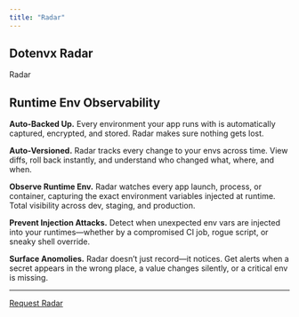 ```yaml
---
title: "Radar"
---
```


<section class="w-full max-w-4xl lg:max-w-5xl mx-auto px-6 my-20 md:my-32">
  <div class="flex gap-3 h-full flex-col items-center justify-center">
    <div class="flex gap-1 text-center leading-relaxed my-1 items-center justify-center">
      <h1 class="text-center text-xl font-bold tracking-tight leading-none text-black dark:text-[#ECD53F]">Dotenvx <span class="hidden">Radar</span></h1>
      <div class="inline-block bg-[#00FF00] text-black font-bold px-2 py-1 text-xl italic rounded-sm uppercase">Radar</div>
    </div>
    <h1 class="mb-5 text-center text-xl sm:text-2xl md:text-3xl lg:text-5xl font-bold tracking-tight text-zinc-950 dark:text-[#ECD53F]">Runtime Env Observability</h1>
    <div class="flex text-xl flex-col md:flex-row gap-4 md:gap-10 lg:gap-16">
      <div class="flex-1 flex flex-col gap-4 md:gap-8">
        <p>
          <strong>Auto-Backed Up.</strong>
          Every environment your app runs with is automatically captured, encrypted, and stored. Radar makes sure nothing gets lost.
        </p>
        <p>
          <strong>Auto-Versioned.</strong>
          Radar tracks every change to your envs across time. View diffs, roll back instantly, and understand who changed what, where, and when.
        </p>
        <p>
          <strong>Observe Runtime Env.</strong>
          Radar watches every app launch, process, or container, capturing the exact environment variables injected at runtime. Total visibility across dev, staging, and production.
        </p>
      </div>
      <div class="flex-1 flex flex-col gap-4 md:gap-8">
        <p>
          <strong>Prevent Injection Attacks.</strong>
          Detect when unexpected env vars are injected into your runtimes—whether by a compromised CI job, rogue script, or sneaky shell override.
        </p>
        <p>
          <strong>Surface Anomolies.</strong>
          Radar doesn’t just record—it notices. Get alerts when a secret appears in the wrong place, a value changes silently, or a critical env is missing.
        </p>
        <hr/>
        <a href="mailto:hello@dotenvx.com?subject=Requesting%20Radar%20Access&body=Hi%20Dotenvx%20team%2C%0A%0AI%27m%20interested%20in%20trying%20Radar.%20Please%20let%20me%20know%20how%20to%20get%20access.%0A%0AThanks!" target="_blank" class="btn-dark w-full flex-none inline-block">
          Request Radar
        </a>
      </div>
    </div>
  </div>
</section>
